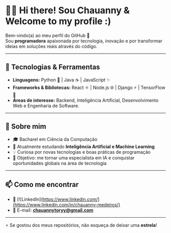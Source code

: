 
# 👩‍💻 Hi there! Sou Chauanny & Welcome to my profile :)

Bem-vindo(a) ao meu perfil do GitHub 🚀  
Sou **programadora** apaixonada por tecnologia, inovação e por transformar ideias em soluções reais através do código.  

---

## 🚀 Tecnologias & Ferramentas  

- **Linguagens:** Python 🐍 | Java ☕ | JavaScript ✨  
- **Frameworks & Bibliotecas:** React ⚛️ | Node.js 🌐 | Django ⚡ | TensorFlow 🤖  
- **Áreas de interesse:** Backend, Inteligência Artificial, Desenvolvimento Web e Engenharia de Software.  

---

## 🌱 Sobre mim  

- 🎓 Bacharel em Ciência da Computação  
- 🔭 Atualmente estudando **Inteligência Artificial e Machine Learning**  
- 💡 Curiosa por novas tecnologias e boas práticas de programação  
- 🎯 Objetivo: me tornar uma especialista em IA e conquistar oportunidades globais na área de tecnologia  

---

## 📫 Como me encontrar  

- 💼 [![LinkedIn](https://www.linkedin.com/](https://www.linkedin.com/in/chauanny-medeiros/)  
- 📧 E-mail: **chauannytoryy@gmail.com**  

---

⭐ Se gostou dos meus repositórios, não esqueça de deixar uma **estrela**!  


